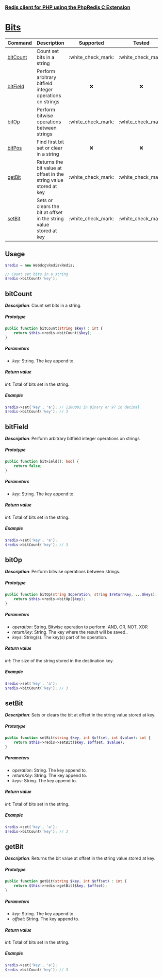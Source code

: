 ### [Redis client for PHP using the PhpRedis C Extension](../README.md)

# [Bits](docs/bits.md)

|Command                |Description                                                        |Supported              |Tested                 |Class/Trait    |Method     |
|---                    |---                                                                |:-:                    |:-:                    |---            |---        |
|[bitCount](#bitCount)  |Count set bits in a string                                         |:white\_check\_mark:   |:white\_check\_mark:   |Bits           |bitCount   |
|[bitField](#bitField)  |Perform arbitrary bitfield integer operations on strings           |:x:                    |:x:                    |Bits           |bitField   |
|[bitOp](#bitOp)        |Perform bitwise operations between strings                         |:white\_check\_mark:   |:white\_check\_mark:   |Bits           |bitOp      |
|[bitPos](#bitPos)      |Find first bit set or clear in a string                            |:x:                    |:x:                    |Bits           |bitPos     |
|[getBit](#getBit)      |Returns the bit value at offset in the string value stored at key  |:white\_check\_mark:   |:white\_check\_mark:   |Bits           |getBit     |
|[setBit](#setBit)      |Sets or clears the bit at offset in the string value stored at key |:white\_check\_mark:   |:white\_check\_mark:   |Bits           |setBit     |

## Usage

```php
$redis = new Webdcg\Redis\Redis;

// Count set bits in a string
$redis->bitCount('key');
```

## bitCount

_**Description**_: Count set bits in a string.

##### *Prototype*  

```php
public function bitCount(string $key) : int {
    return $this->redis->bitCount($key);
}
```

##### *Parameters*

- *key*: String. The key append to.

##### *Return value*

*int*: Total of bits set in the string.

##### *Example*

```php
$redis->set('key', 'a'); // 1100001 in Binary or 97 in decimal
$redis->bitCount('key'); // 3
```

## bitField

_**Description**_: Perform arbitrary bitfield integer operations on strings

##### *Prototype*  

```php
public function bitField(): bool {
    return false;
}
```

##### *Parameters*

- *key*: String. The key append to.

##### *Return value*

*int*: Total of bits set in the string.

##### *Example*

```php
$redis->set('key', 'a');
$redis->bitCount('key'); // 3
```

## bitOp

_**Description**_: Perform bitwise operations between strings.

##### *Prototype*  

```php
public function bitOp(string $operation, string $returnKey, ...$keys): int {
    return $this->redis->bitOp($key);
}
```

##### *Parameters*

- *operation*: String. Bitwise operation to perform: AND, OR, NOT, XOR
- *returnKey*: String. The key where the result will be saved..
- *keys*: String(s). The key(s) part of he operation.

##### *Return value*

*int*: The size of the string stored in the destination key.

##### *Example*

```php
$redis->set('key', 'a');
$redis->bitCount('key'); // 3
```

## setBit

_**Description**_: Sets or clears the bit at offset in the string value stored at key.

##### *Prototype*  

```php
public function setBit(string $key, int $offset, int $value): int {
    return $this->redis->setBit($key, $offset, $value);
}
```

##### *Parameters*

- *operation*: String. The key append to.
- *returnKey*: String. The key append to.
- *keys*: String. The key append to.

##### *Return value*

*int*: Total of bits set in the string.

##### *Example*

```php
$redis->set('key', 'a');
$redis->bitCount('key'); // 3
```

## getBit

_**Description**_: Returns the bit value at offset in the string value stored at key.

##### *Prototype*  

```php
public function getBit(string $key, int $offset) : int {
    return $this->redis->getBit($key, $offset);
}
```

##### *Parameters*

- *key*: String. The key append to.
- *offset*: String. The key append to.

##### *Return value*

*int*: Total of bits set in the string.

##### *Example*

```php
$redis->set('key', 'a');
$redis->bitCount('key'); // 3
```
